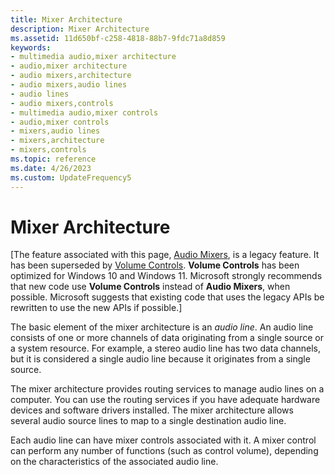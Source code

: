 ```yaml
---
title: Mixer Architecture
description: Mixer Architecture
ms.assetid: 11d650bf-c258-4818-88b7-9fdc71a8d859
keywords:
- multimedia audio,mixer architecture
- audio,mixer architecture
- audio mixers,architecture
- audio mixers,audio lines
- audio lines
- audio mixers,controls
- multimedia audio,mixer controls
- audio,mixer controls
- mixers,audio lines
- mixers,architecture
- mixers,controls
ms.topic: reference
ms.date: 4/26/2023
ms.custom: UpdateFrequency5
---
```


# Mixer Architecture

\[The feature associated with this page, [Audio Mixers](/windows/win32/multimedia/audio-mixers), is a legacy feature. It has been superseded by [Volume Controls](/windows/win32/coreaudio/volume-controls). **Volume Controls** has been optimized for Windows 10 and Windows 11. Microsoft strongly recommends that new code use **Volume Controls** instead of **Audio Mixers**, when possible. Microsoft suggests that existing code that uses the legacy APIs be rewritten to use the new APIs if possible.\]

The basic element of the mixer architecture is an *audio line*. An audio line consists of one or more channels of data originating from a single source or a system resource. For example, a stereo audio line has two data channels, but it is considered a single audio line because it originates from a single source.

The mixer architecture provides routing services to manage audio lines on a computer. You can use the routing services if you have adequate hardware devices and software drivers installed. The mixer architecture allows several audio source lines to map to a single destination audio line.

Each audio line can have mixer controls associated with it. A mixer control can perform any number of functions (such as control volume), depending on the characteristics of the associated audio line.

 

 




